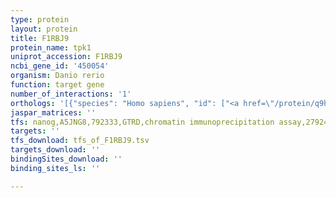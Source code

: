 ```yaml
---
type: protein
layout: protein
title: F1RBJ9
protein_name: tpk1
uniprot_accession: F1RBJ9
ncbi_gene_id: '450054'
organism: Danio rerio
function: target gene
number_of_interactions: '1'
orthologs: '[{"species": "Homo sapiens", "id": ["<a href=\"/protein/q9h3s4\">Q9H3S4</a>"]}, {"species": "Mus musculus", "id": ["<a href=\"/protein/q9r0m5\">Q9R0M5</a>"]}, {"species": "Rattus norvegicus", "id": ["<a href=\"/protein/b5dej6\">B5DEJ6</a>"]}, {"species": "Caenorhabditis elegans", "id": ["<a href=\"/protein/p30636\">P30636</a>"]}, {"species": "Saccharomyces cerevisiae", "id": ["<a href=\"/protein/p35202\">P35202</a>"]}]'
jaspar_matrices: ''
tfs: nanog,A5JNG8,792333,GTRD,chromatin immunoprecipitation assay,27924024%5Buid%5D,No
targets: ''
tfs_download: tfs_of_F1RBJ9.tsv
targets_download: ''
bindingSites_download: ''
binding_sites_ls: ''

---
```

